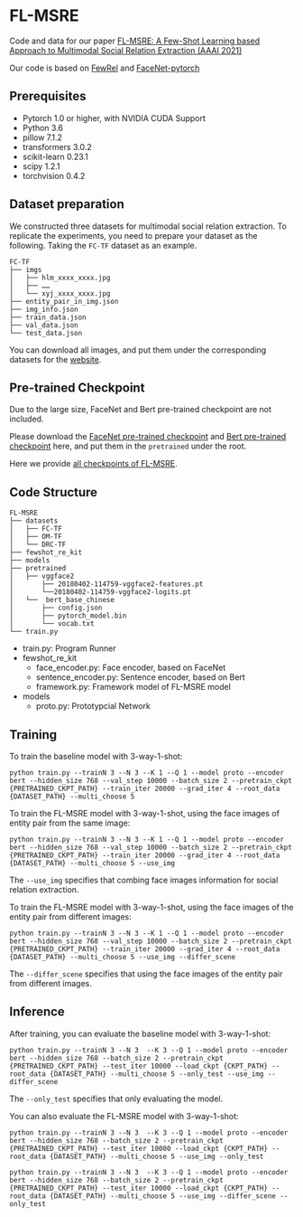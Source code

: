 # FL-MSRE

Code and data for our paper [FL-MSRE: A Few-Shot Learning based Approach to Multimodal Social Relation Extraction (AAAI 2021)]()

Our code is based on [FewRel](https://github.com/thunlp/FewRel) and [FaceNet-pytorch](https://github.com/timesler/facenet-pytorch)

## Prerequisites

- Pytorch 1.0 or higher, with NVIDIA CUDA Support
- Python 3.6
- pillow 7.1.2
- transformers 3.0.2
- scikit-learn  0.23.1
- scipy  1.2.1
- torchvision  0.4.2

## Dataset preparation

We constructed three datasets for multimodal social relation extraction. To replicate the experiments, you need to prepare your dataset as the following. Taking the `FC-TF` dataset as an example.

```
FC-TF
├── imgs
│   ├── hlm_xxxx_xxxx.jpg
│   ├── ……
│   └── xyj_xxxx_xxxx.jpg
├── entity_pair_in_img.json
├── img_info.json
├── train_data.json
├── val_data.json
└── test_data.json
```

You can download all images, and put them under the corresponding datasets for the [website](https://drive.google.com/file/d/1myHcRDA71LFwIIGhm5Fg_idgZHezA93O/view?usp=sharing).

## Pre-trained Checkpoint

Due to the large size, FaceNet and Bert pre-trained checkpoint are not included.

Please download the [FaceNet pre-trained checkpoint](https://drive.google.com/uc?export=download&id=1TDZVEBudGaEd5POR5X4ZsMvdsh1h68T1) and [Bert pre-trained checkpoint](https://s3.amazonaws.com/models.huggingface.co/bert/bert-base-chinese.tar.gz) here, and put them in the `pretrained` under the root.

Here we provide [all checkpoints of FL-MSRE](https://drive.google.com/file/d/1kb3Vi50NdaAyQyExSTMkBUnPGx-9TnVX/view?usp=sharing).

## Code Structure
```
FL-MSRE
├── datasets
│   ├── FC-TF
│   ├── OM-TF
│   └── DRC-TF
├── fewshot_re_kit
├── models
├── pretrained
│   ├── vggface2
│   	├── 20180402-114759-vggface2-features.pt
│   	└──20180402-114759-vggface2-logits.pt
│   └──  bert_base_chinese
│   	├── config.json
│   	├── pytorch_model.bin
│   	└── vocab.txt
└── train.py
```


- train.py: Program Runner
- fewshot_re_kit
  - face_encoder.py: Face encoder, based on FaceNet
  - sentence_encoder.py: Sentence encoder, based on Bert
  - framework.py: Framework model of FL-MSRE model
- models
  - proto.py: Prototypcial Network

## Training

To train the baseline model with 3-way-1-shot:

```shell
python train.py --trainN 3 --N 3 --K 1 --Q 1 --model proto --encoder bert --hidden_size 768 --val_step 10000 --batch_size 2 --pretrain_ckpt {PRETRAINED_CKPT_PATH} --train_iter 20000 --grad_iter 4 --root_data {DATASET_PATH} --multi_choose 5
```

To train the FL-MSRE model with 3-way-1-shot, using the face images of entity pair from the same image:

```shell
python train.py --trainN 3 --N 3 --K 1 --Q 1 --model proto --encoder bert --hidden_size 768 --val_step 10000 --batch_size 2 --pretrain_ckpt {PRETRAINED_CKPT_PATH} --train_iter 20000 --grad_iter 4 --root_data {DATASET_PATH} --multi_choose 5 --use_img
```

The `--use_img` specifies that combing face images information for social relation extraction.

To train the FL-MSRE model with 3-way-1-shot, using the face images of the entity pair from different images:

```shell
python train.py --trainN 3 --N 3 --K 1 --Q 1 --model proto --encoder bert --hidden_size 768 --val_step 10000 --batch_size 2 --pretrain_ckpt {PRETRAINED_CKPT_PATH} --train_iter 20000 --grad_iter 4 --root_data {DATASET_PATH} --multi_choose 5 --use_img --differ_scene
```

The `--differ_scene` specifies that using the face images of  the entity pair from different images.

## Inference

After training, you can evaluate the baseline model with 3-way-1-shot:

```shell
python train.py --trainN 3 --N 3  --K 3 --Q 1 --model proto --encoder bert --hidden_size 768 --batch_size 2 --pretrain_ckpt {PRETRAINED_CKPT_PATH} --test_iter 10000 --load_ckpt {CKPT_PATH} --root_data {DATASET_PATH} --multi_choose 5 --only_test --use_img --differ_scene
```

The `--only_test` specifies that only evaluating the model.

You can also evaluate the FL-MSRE model with 3-way-1-shot:

```shell
python train.py --trainN 3 --N 3  --K 3 --Q 1 --model proto --encoder bert --hidden_size 768 --batch_size 2 --pretrain_ckpt {PRETRAINED_CKPT_PATH} --test_iter 10000 --load_ckpt {CKPT_PATH} --root_data {DATASET_PATH} --multi_choose 5 --use_img --only_test
```

```shell
python train.py --trainN 3 --N 3  --K 3 --Q 1 --model proto --encoder bert --hidden_size 768 --batch_size 2 --pretrain_ckpt {PRETRAINED_CKPT_PATH} --test_iter 10000 --load_ckpt {CKPT_PATH} --root_data {DATASET_PATH} --multi_choose 5 --use_img --differ_scene --only_test
```
